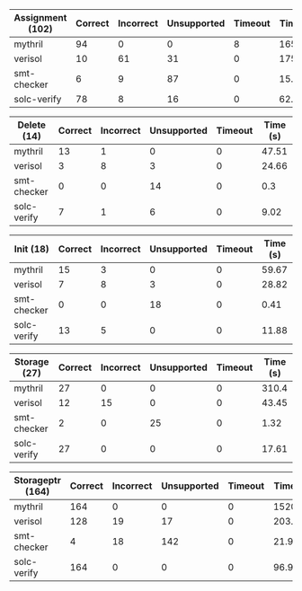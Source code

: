 | Assignment (102) | Correct | Incorrect | Unsupported | Timeout | Time (s) |
|------------------|---------|-----------|--------------|---------|----------|
| mythril          | 94      | 0         | 0            | 8       | 1655.14  |
| verisol          | 10      | 61        | 31           | 0       | 175.27   |
| smt-checker      | 6       | 9         | 87           | 0       | 15.25    |
| solc-verify      | 78      | 8         | 16           | 0       | 62.81    |

| Delete (14)      | Correct | Incorrect | Unsupported | Timeout | Time (s) |
|------------------|---------|-----------|--------------|---------|----------|
| mythril          | 13      | 1         | 0            | 0       | 47.51    |
| verisol          | 3       | 8         | 3            | 0       | 24.66    |
| smt-checker      | 0       | 0         | 14           | 0       | 0.3      |
| solc-verify      | 7       | 1         | 6            | 0       | 9.02     |

| Init (18)        | Correct | Incorrect | Unsupported | Timeout | Time (s) |
|------------------|---------|-----------|--------------|---------|----------|
| mythril          | 15      | 3         | 0            | 0       | 59.67    |
| verisol          | 7       | 8         | 3            | 0       | 28.82    |
| smt-checker      | 0       | 0         | 18           | 0       | 0.41     |
| solc-verify      | 13      | 5         | 0            | 0       | 11.88    |

| Storage (27)     | Correct | Incorrect | Unsupported | Timeout | Time (s) |
|------------------|---------|-----------|--------------|---------|----------|
| mythril          | 27      | 0         | 0            | 0       | 310.4    |
| verisol          | 12      | 15        | 0            | 0       | 43.45    |
| smt-checker      | 2       | 0         | 25           | 0       | 1.32     |
| solc-verify      | 27      | 0         | 0            | 0       | 17.61    |

| Storageptr (164) | Correct | Incorrect | Unsupported | Timeout | Time (s) |
|------------------|---------|-----------|--------------|---------|----------|
| mythril          | 164     | 0         | 0            | 0       | 1520.29  |
| verisol          | 128     | 19        | 17           | 0       | 203.93   |
| smt-checker      | 4       | 18        | 142          | 0       | 21.93    |
| solc-verify      | 164     | 0         | 0            | 0       | 96.92    |
